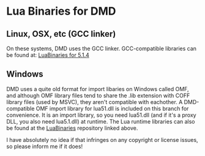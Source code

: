 Lua Binaries for DMD
==============================
Linux, OSX, etc (GCC linker)
------------------------------
On these systems, DMD uses the GCC linker. GCC-compatible libraries can be found at: [LuaBinaries for 5.1.4](http://sourceforge.net/projects/luabinaries/files/5.1.4)

Windows
------------------------------
DMD uses a quite old format for import libaries on Windows called OMF, and although OMF library files tend to share the .lib extension with COFF library files (used by MSVC), they aren't compatible with eachother. A DMD-compatible OMF import library for lua51.dll is included on this branch for convenience. It is an import library, so you need lua51.dll (and if it's a proxy DLL, you also need lua5.1.dll) at runtime. The Lua runtime libraries can also be found at the [LuaBinaries](http://sourceforge.net/projects/luabinaries/files/5.1.4) repository linked above.

I have absolutely no idea if that infringes on any copyright or license issues, so please inform me if it does!